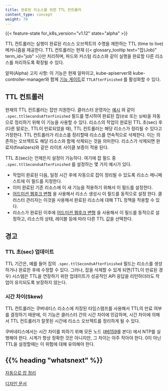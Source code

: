 ```yaml
---
title: 완료된 리소스를 위한 TTL 컨트롤러
content_type: concept
weight: 70
---
```


<!-- overview -->

{{< feature-state for_k8s_version="v1.12" state="alpha" >}}

TTL 컨트롤러는 실행이 완료된 리소스 오브젝트의 수명을
제한하는 TTL (time to live) 메커니즘을 제공한다. TTL 컨트롤러는 현재
{{< glossary_tooltip text="잡(Job)" term_id="job" >}}만
처리하며, 파드와 커스텀 리소스와 같이 실행을 완료할 다른 리소스를
처리하도록 확장될 수 있다.

알파(Alpha) 고지 사항: 이 기능은 현재 알파이고,
kube-apiserver와 kube-controller-manager와 함께
[기능 게이트](/docs/reference/command-line-tools-reference/feature-gates/)로 `TTLAfterFinished` 를 활성화할 수 있다.







<!-- body -->

## TTL 컨트롤러

현재의 TTL 컨트롤러는 잡만 지원한다. 클러스터 운영자는
[예시](/ko/docs/concepts/workloads/controllers/job/#완료된-잡을-자동으로-정리)
와 같이 `.spec.ttlSecondsAfterFinished` 필드를 명시하여
완료된 잡(`완료` 또는 `실패`)을 자동으로 정리하기 위해 이 기능을 사용할 수 있다.
리소스의 작업이 완료된 TTL 초(sec) 후 (다른 말로는, TTL이 만료되었을 때),
TTL 컨트롤러는 해당 리소스가 정리될 수 있다고 가정한다.
TTL 컨트롤러가 리소스를 정리할때 리소스를 연속적으로 삭제한다. 이는
의존하는 오브젝트도 해당 리소스와 함께 삭제되는 것을 의미한다. 리소스가 삭제되면 완료자(finalizers)와
같은 라이프 사이클 보증이 적용 된다.

TTL 초(sec)는 언제든지 설정이 가능하다. 여기에 잡 필드 중
`.spec.ttlSecondsAfterFinished` 를 설정하는 몇 가지 예시가 있다.

* 작업이 완료된 다음, 일정 시간 후에 자동으로 잡이 정리될 수 있도록
  리소스 메니페스트에 이 필드를 지정한다.
* 이미 완료된 기존 리소스에 이 새 기능을 적용하기 위해서 이 필드를
  설정한다.
* [어드미션 웹후크 변형](/docs/reference/access-authn-authz/extensible-admission-controllers/#admission-webhooks)
  을 사용해서
  리소스 생성시 이 필드를 동적으로 설정 한다. 클러스터 관리자는 이것을
  사용해서 완료된 리소스에 대해 TTL 정책을 적용할 수 있다.
* 리소스가 완료된 이후에
  [어드미션 웹후크 변형](/docs/reference/access-authn-authz/extensible-admission-controllers/#admission-webhooks)
  을 사용해서 이 필드를 동적으로 설정하고, 리소스의 상태,
  레이블 등에 따라 다른 TTL 값을 선택한다.

## 경고

### TTL 초(sec) 업데이트

TTL 기간은, 예를 들어 잡의 `.spec.ttlSecondsAfterFinished` 필드는
리소스를 생성하거나 완료한 후에 수정할 수 있다. 그러나, 잡을
삭제할 수 있게 되면(TTL이 만료된 경우) 시스템은 TTL을 연장하기
위한 업데이트가 성공적인 API 응답을 리턴하더라도
작업이 유지되도록 보장하지 않는다.

### 시간 차이(Skew)

TTL 컨트롤러는 쿠버네티스 리소스에
저장된 타임스탬프를 사용해서 TTL의 만료 여부를 결정하기 때문에, 이 기능은 클러스터 간의
시간 차이에 민감하며, 시간 차이에 의해서 TTL 컨트롤러가 잘못된 시간에 리소스
오브젝트를 정리하게 될 수 있다.

쿠버네티스에서는 시간 차이를 피하기 위해 모든 노드
([#6159](https://github.com/kubernetes/kubernetes/issues/6159#issuecomment-93844058)를 본다)
에서 NTP를 실행해야 한다. 시계가 항상 정확한 것은 아니지만, 그 차이는
아주 작아야 한다. 0이 아닌 TTL을 설정할때는 이 위험에 대해 유의해야 한다.



## {{% heading "whatsnext" %}}


[자동으로 잡 정리](/ko/docs/concepts/workloads/controllers/jobs-run-to-completion/#완료된-잡을-자동으로-정리)

[디자인 문서](https://github.com/kubernetes/enhancements/blob/master/keps/sig-apps/0026-ttl-after-finish.md)
